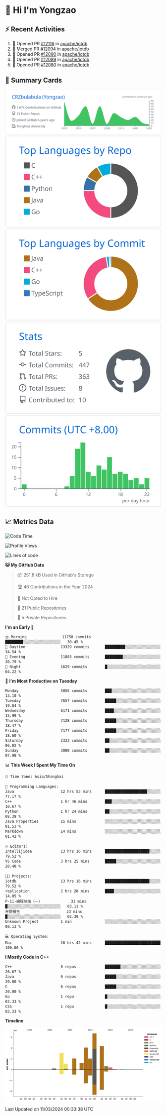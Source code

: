 # 👋 Hi I'm Yongzao

## ⚡ Recent Activities
<!--START_SECTION:activity-->
1. 💪 Opened PR [#12116](https://github.com/apache/iotdb/pull/12116) in [apache/iotdb](https://github.com/apache/iotdb)
2. 🎉 Merged PR [#12094](https://github.com/apache/iotdb/pull/12094) in [apache/iotdb](https://github.com/apache/iotdb)
3. 💪 Opened PR [#12090](https://github.com/apache/iotdb/pull/12090) in [apache/iotdb](https://github.com/apache/iotdb)
4. 💪 Opened PR [#12089](https://github.com/apache/iotdb/pull/12089) in [apache/iotdb](https://github.com/apache/iotdb)
5. 💪 Opened PR [#12080](https://github.com/apache/iotdb/pull/12080) in [apache/iotdb](https://github.com/apache/iotdb)
<!--END_SECTION:activity-->

## 🎑 Summary Cards

[![](https://raw.githubusercontent.com/CRZbulabula/CRZbulabula/main/profile-summary-card-output/github/0-profile-details.svg)](https://github.com/vn7n24fzkq/github-profile-summary-cards)
[![](https://raw.githubusercontent.com/CRZbulabula/CRZbulabula/main/profile-summary-card-output/github/1-repos-per-language.svg)](https://github.com/vn7n24fzkq/github-profile-summary-cards) [![](https://raw.githubusercontent.com/CRZbulabula/CRZbulabula/main/profile-summary-card-output/github/2-most-commit-language.svg)](https://github.com/vn7n24fzkq/github-profile-summary-cards)
[![](https://raw.githubusercontent.com/CRZbulabula/CRZbulabula/main/profile-summary-card-output/github/3-stats.svg)](https://github.com/vn7n24fzkq/github-profile-summary-cards) [![](https://raw.githubusercontent.com/CRZbulabula/CRZbulabula/main/profile-summary-card-output/github/4-productive-time.svg)](https://github.com/vn7n24fzkq/github-profile-summary-cards)

## 📈 Metrics Data

<!--START_SECTION:waka-->
![Code Time](http://img.shields.io/badge/Code%20Time-586%20hrs%2022%20mins-blue)

![Profile Views](http://img.shields.io/badge/Profile%20Views-1-blue)

![Lines of code](https://img.shields.io/badge/From%20Hello%20World%20I%27ve%20Written-25.6%20million%20lines%20of%20code-blue)

**🐱 My GitHub Data** 

> 📦 251.8 kB Used in GitHub's Storage 
 > 
> 🏆 46 Contributions in the Year 2024
 > 
> 🚫 Not Opted to Hire
 > 
> 📜 21 Public Repositories 
 > 
> 🔑 5 Private Repositories 
 > 
**I'm an Early 🐤** 

```text
🌞 Morning                11750 commits       ████████░░░░░░░░░░░░░░░░░   30.45 % 
🌆 Daytime                13329 commits       █████████░░░░░░░░░░░░░░░░   34.54 % 
🌃 Evening                11883 commits       ████████░░░░░░░░░░░░░░░░░   30.79 % 
🌙 Night                  1629 commits        █░░░░░░░░░░░░░░░░░░░░░░░░   04.22 % 
```
📅 **I'm Most Productive on Tuesday** 

```text
Monday                   5055 commits        ███░░░░░░░░░░░░░░░░░░░░░░   13.10 % 
Tuesday                  7657 commits        █████░░░░░░░░░░░░░░░░░░░░   19.84 % 
Wednesday                6171 commits        ████░░░░░░░░░░░░░░░░░░░░░   15.99 % 
Thursday                 7128 commits        █████░░░░░░░░░░░░░░░░░░░░   18.47 % 
Friday                   7177 commits        █████░░░░░░░░░░░░░░░░░░░░   18.60 % 
Saturday                 2323 commits        ██░░░░░░░░░░░░░░░░░░░░░░░   06.02 % 
Sunday                   3080 commits        ██░░░░░░░░░░░░░░░░░░░░░░░   07.98 % 
```


📊 **This Week I Spent My Time On** 

```text
🕑︎ Time Zone: Asia/Shanghai

💬 Programming Languages: 
Java                     12 hrs 53 mins      ███████████████████░░░░░░   77.17 % 
C++                      1 hr 46 mins        ███░░░░░░░░░░░░░░░░░░░░░░   10.67 % 
Python                   1 hr 24 mins        ██░░░░░░░░░░░░░░░░░░░░░░░   08.39 % 
Java Properties          15 mins             ░░░░░░░░░░░░░░░░░░░░░░░░░   01.53 % 
Markdown                 14 mins             ░░░░░░░░░░░░░░░░░░░░░░░░░   01.42 % 

🔥 Editors: 
Intellijidea             13 hrs 16 mins      ████████████████████░░░░░   79.52 % 
VS Code                  3 hrs 25 mins       █████░░░░░░░░░░░░░░░░░░░░   20.48 % 

🐱‍💻 Projects: 
iotdb                    13 hrs 16 mins      ████████████████████░░░░░   79.52 % 
replication              2 hrs 28 mins       ████░░░░░░░░░░░░░░░░░░░░░   14.85 % 
P-11-编程总结（一）             31 mins             █░░░░░░░░░░░░░░░░░░░░░░░░   03.11 % 
开题报告                     23 mins             █░░░░░░░░░░░░░░░░░░░░░░░░   02.39 % 
Unknown Project          1 min               ░░░░░░░░░░░░░░░░░░░░░░░░░   00.13 % 

💻 Operating System: 
Mac                      16 hrs 42 mins      █████████████████████████   100.00 % 
```

**I Mostly Code in C++** 

```text
C++                      8 repos             ███████░░░░░░░░░░░░░░░░░░   26.67 % 
Java                     6 repos             █████░░░░░░░░░░░░░░░░░░░░   20.00 % 
C                        6 repos             █████░░░░░░░░░░░░░░░░░░░░   20.00 % 
Go                       1 repo              █░░░░░░░░░░░░░░░░░░░░░░░░   03.33 % 
CSS                      1 repo              █░░░░░░░░░░░░░░░░░░░░░░░░   03.33 % 
```



**Timeline**

![Lines of Code chart](https://raw.githubusercontent.com/CRZbulabula/CRZbulabula/main/assets/bar_graph.png)


 Last Updated on 11/03/2024 00:33:38 UTC
<!--END_SECTION:waka-->

